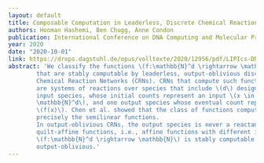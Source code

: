 ```yaml
---
layout: default 
title: Composable Computation in Leaderless, Discrete Chemical Reaction Networks
authors: Hooman Hashemi, Ben Chugg, Anne Condon
publication: International Conference on DNA Computing and Molecular Programming
year: 2020
date: "2020-10-01"
link: https://drops.dagstuhl.de/opus/volltexte/2020/12956/pdf/LIPIcs-DNA-2020-3.pdf
abstract: 'We classify the functions \(f:\mathbb{N}^d \rightarrow \mathbb{N}\)
        that are stably computable by leaderless, output-oblivious discrete (stochastic)
        Chemical Reaction Networks (CRNs). CRNs that compute such functions
        are systems of reactions over species that include \(d\) designated
        input species, whose initial counts represent an input \(x \in
        \mathbb{N}^d\), and one output species whose eventual count represents
        \(f(x)\). Chen et al. showed that the class of functions computable by CRNs is
        precisely the semilinear functions.
        In output-oblivious CRNs, the output species is never a reactant. Output-oblivious CRNs are easily composable since a downstream CRN can consume the output of an upstream CRN without affecting its correctness. Severson et al. showed that output-oblivious CRNs compute exactly the subclass of semilinear functions that are eventually the minimum of
        quilt-affine functions, i.e., affine functions with different intercepts in each of finitely many congruence classes. They call such functions the output-oblivious functions. A leaderless CRN can compute only superadditive functions, and so a leaderless output-oblivious CRN can compute only superadditive, output-oblivious functions. In this work we show that a function
        \(f:\mathbb{N}^d \rightarrow \mathbb{N}\) is stably computable by a leaderless, output-oblivious CRN if and only if it is superadditive and
        output-oblivious.'
---
```

